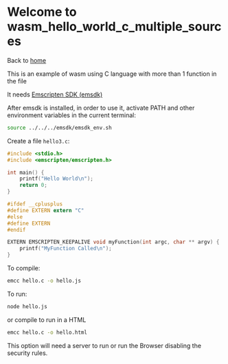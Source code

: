 # Welcome to wasm_hello_world_c_multiple_sources

Back to [home](../readme.md)

This is an example of wasm using C language with more than 1 function in the file


It needs [Emscripten SDK (emsdk)](../readme.md#Installing-the-C-Emscripten-SDK)

After emsdk is installed, in order to use it, activate PATH and other environment variables in the current terminal:

```bash
source ../../../emsdk/emsdk_env.sh
```

Create a file `hello3.c`:


```C
#include <stdio.h>
#include <emscripten/emscripten.h>

int main() {
    printf("Hello World\n");
    return 0;
}

#ifdef __cplusplus
#define EXTERN extern "C"
#else
#define EXTERN
#endif

EXTERN EMSCRIPTEN_KEEPALIVE void myFunction(int argc, char ** argv) {
    printf("MyFunction Called\n");
}

```

To compile:

```bash
emcc hello.c -o hello.js
```
To run:

```bash
node hello.js
```
or compile to run in a HTML

```bash
emcc hello.c -o hello.html
```

This option will need a server to run or run the Browser disabling the security rules.

